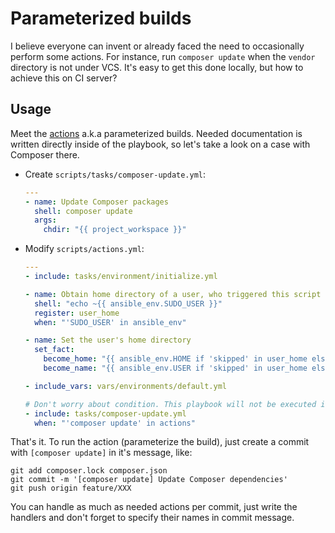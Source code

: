# Parameterized builds

I believe everyone can invent or already faced the need to occasionally perform some actions. For instance, run `composer update` when the `vendor` directory is not under VCS. It's easy to get this done locally, but how to achieve this on CI server?

## Usage

Meet the [actions](../../../cmf/all/scripts/actions.yml) a.k.a parameterized builds. Needed documentation is written directly inside of the playbook, so let's take a look on a case with Composer there.

- Create `scripts/tasks/composer-update.yml`:

  ```yaml
  ---
  - name: Update Composer packages
    shell: composer update
    args:
      chdir: "{{ project_workspace }}"
  ```

- Modify `scripts/actions.yml`:

  ```yaml
  ---
  - include: tasks/environment/initialize.yml

  - name: Obtain home directory of a user, who triggered this script
    shell: "echo ~{{ ansible_env.SUDO_USER }}"
    register: user_home
    when: "'SUDO_USER' in ansible_env"

  - name: Set the user's home directory
    set_fact:
      become_home: "{{ ansible_env.HOME if 'skipped' in user_home else user_home.stdout }}"
      become_name: "{{ ansible_env.USER if 'skipped' in user_home else ansible_env.SUDO_USER }}"

  - include_vars: vars/environments/default.yml

  # Don't worry about condition. This playbook will not be executed if no actions in commit.
  - include: tasks/composer-update.yml
    when: "'composer update' in actions"
  ```

That's it. To run the action (parameterize the build), just create a commit with `[composer update]` in it's message, like:

```shell
git add composer.lock composer.json
git commit -m '[composer update] Update Composer dependencies'
git push origin feature/XXX
```

You can handle as much as needed actions per commit, just write the handlers and don't forget to specify their names in commit message.

